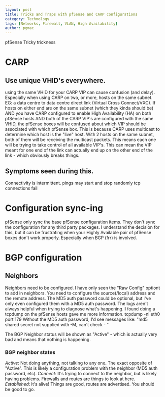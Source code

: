 ```yaml
---
layout: post
title: Tricks and Traps with pfSense and CARP configurations
category: Technology
tags: [Networks, Firewall, VLAN, High Availability]
author: pgmac
---
```


pfSense Tricky trickness

# CARP

## Use unique VHID's everywhere.

using the same VHID for your CARP VIP can cause confusion (and delay). Especially when using CARP on two, or more, hosts on the same subnet.
EG: a data centre to data centre direct link (Virtual Cross Connect/VXC).
If hosts on either end are on the same subnet (which they kinda should be) AND you have CARP configured to enable High Availability (HA) on both pfSense hosts AND both of the CARP VIP's are configured with the same VHID, the pfSense boxes will be confused about which VIP should be associated with which pfSense box.
This is because CARP uses multicast to determine which host is the "live" host. With 2 hosts on the same subnet, both of them will be receiving the multicast packets. This means each one will be trying to take control of all available VIP's.
This can mean the VIP meant for one end of the link can actually end up on the other end of the link - which obviously breaks things.

## Symptoms seen during this.

Connectivity is intermittent.
pings may start and stop randomly
tcp connections fail

# Configuration sync-ing

pfSense only sync the base pfSense configuration items. They don't sync the configuration for any third party packages.
I understand the decision for this, but it can be frustrating when your Highly Available pair of pfSense boxes don't work properly. Especially when BGP (frr) is involved.

# BGP configuration

## Neighbors

Neighbors need to be configured.
I have only seen the "Raw Config" optiont to add in neighbors. You need to configure the source(/local) address and the remote address. The MD5 auth password could be optional, but I've only even configured them with a MD5 auth password.
The logs aren't always helpful when trying to diagnose what's happening. I found doing a tcpdump on the pfSense hosts gave me more information.
tcpdump -ni eth0 port 179
Without the MD5 auth password, I'd see messages like:
"md5 shared secret not supplied with -M, can't check - <md5 hash>"

The BGP Neighbor status will be shown as "Active" - which is actually very bad and means that nothing is happening.

### BGP neighbor states

*Active*: Not doing anything, not talking to any one. The exact opposite of "Active". This is likely a configuration problem with the neighbor (MD5 auth password, etc).
*Connect*: It's trying to connect to the neighbor, but is likely having problems. Firewalls and routes are things to look at here.
*Established*: It's alive! Things are good, routes are advertised. You should be good to go.
